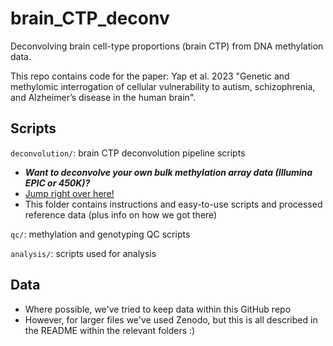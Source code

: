 # brain_CTP_deconv
Deconvolving brain cell-type proportions (brain CTP) from DNA methylation data.

This repo contains code for the paper: Yap et al. 2023 "Genetic and methylomic interrogation of cellular vulnerability to autism, schizophrenia, and Alzheimer’s disease in the human brain".

## Scripts

`deconvolution/`: brain CTP deconvolution pipeline scripts

- ***Want to deconvolve your own bulk methylation array data (Illumina EPIC or 450K)?*** 
- [Jump right over here!](https://github.com/gandallab/brain_CTP_deconv/tree/main/deconvolution)
- This folder contains instructions and easy-to-use scripts and processed reference data (plus info on how we got there)

`qc/`: methylation and genotyping QC scripts

`analysis/`: scripts used for analysis

## Data 

- Where possible, we've tried to keep data within this GitHub repo 
- However, for larger files we've used Zenodo, but this is all described in the README within the relevant folders :)

